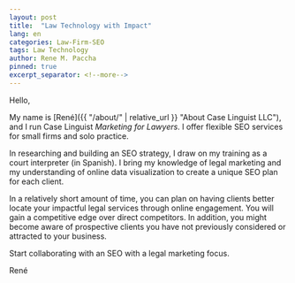 ```yaml
---
layout: post
title:  "Law Technology with Impact"
lang: en
categories: Law-Firm-SEO
tags: Law Technology
author: Rene M. Paccha
pinned: true
excerpt_separator: <!--more-->
---
```




Hello,

My name is [René]({{ "/about/" | relative_url }} "About Case Linguist LLC"), and I run Case Linguist _Marketing for Lawyers_. I offer flexible SEO services for small firms and solo practice.
<!--more-->

In researching and building an SEO strategy, I draw on my training as a court interpreter (in Spanish). I bring my knowledge of legal marketing and my understanding of online data visualization to create a unique SEO plan for each client.

In a relatively short amount of time, you can plan on having clients better locate your impactful legal services through online engagement. You will gain a competitive edge over direct competitors.   In addition, you might become aware of prospective clients you have not previously considered or attracted to your business.

Start collaborating with an SEO with a legal marketing focus.

René
